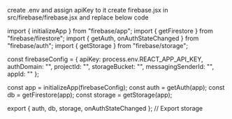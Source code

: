 create .env and assign apiKey to it
create firebase.jsx in src/firebase/firebase.jsx and replace below code


import { initializeApp } from "firebase/app";
import { getFirestore } from "firebase/firestore";
import { getAuth, onAuthStateChanged } from "firebase/auth";
import { getStorage } from "firebase/storage";

const firebaseConfig = {
  apiKey: process.env.REACT_APP_API_KEY,
  authDomain: "",
  projectId: "",
  storageBucket: "",
  messagingSenderId: "",
  appId: ""
};

const app = initializeApp(firebaseConfig);
const auth = getAuth(app);
const db = getFirestore(app);
const storage = getStorage(app);

export { auth, db, storage, onAuthStateChanged }; // Export storage
